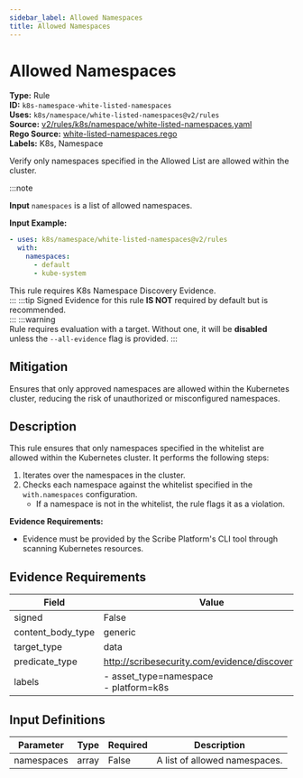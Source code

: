 ```yaml
---
sidebar_label: Allowed Namespaces
title: Allowed Namespaces
---  
```

# Allowed Namespaces  
**Type:** Rule  
**ID:** `k8s-namespace-white-listed-namespaces`  
**Uses:** `k8s/namespace/white-listed-namespaces@v2/rules`  
**Source:** [v2/rules/k8s/namespace/white-listed-namespaces.yaml](https://github.com/scribe-public/sample-policies/blob/main/v2/rules/k8s/namespace/white-listed-namespaces.yaml)  
**Rego Source:** [white-listed-namespaces.rego](https://github.com/scribe-public/sample-policies/blob/main/v2/rules/k8s/namespace/white-listed-namespaces.rego)  
**Labels:** K8s, Namespace  

Verify only namespaces specified in the Allowed List are allowed within the cluster.

:::note 
  
**Input**
`namespaces` is a list of allowed namespaces.

**Input Example:**

```yaml
- uses: k8s/namespace/white-listed-namespaces@v2/rules
  with:
    namespaces:
      - default
      - kube-system
```

This rule requires K8s Namespace Discovery Evidence.  
::: 
:::tip 
Signed Evidence for this rule **IS NOT** required by default but is recommended.  
::: 
:::warning  
Rule requires evaluation with a target. Without one, it will be **disabled** unless the `--all-evidence` flag is provided.
::: 

## Mitigation  
Ensures that only approved namespaces are allowed within the Kubernetes cluster, reducing the risk of unauthorized or misconfigured namespaces.



## Description  
This rule ensures that only namespaces specified in the whitelist are allowed within the Kubernetes cluster.
It performs the following steps:

1. Iterates over the namespaces in the cluster.
2. Checks each namespace against the whitelist specified in the `with.namespaces` configuration.
   - If a namespace is not in the whitelist, the rule flags it as a violation.

**Evidence Requirements:**
- Evidence must be provided by the Scribe Platform's CLI tool through scanning Kubernetes resources.


## Evidence Requirements  
| Field | Value |
|-------|-------|
| signed | False |
| content_body_type | generic |
| target_type | data |
| predicate_type | http://scribesecurity.com/evidence/discovery/v0.1 |
| labels | - asset_type=namespace<br/>- platform=k8s |

## Input Definitions  
| Parameter | Type | Required | Description |
|-----------|------|----------|-------------|
| namespaces | array | False | A list of allowed namespaces. |

